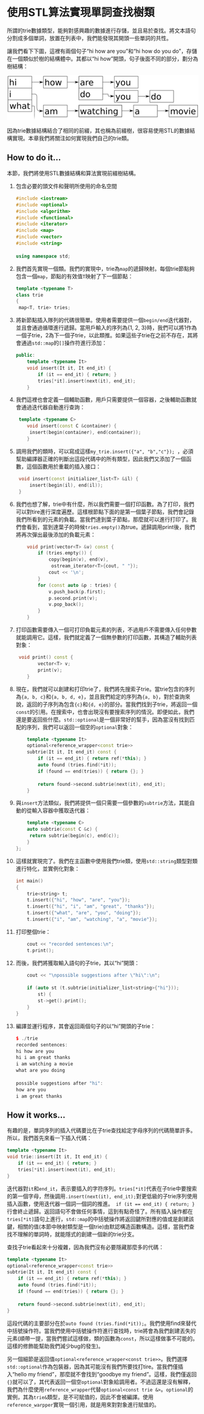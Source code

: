 # 使用STL算法實現單詞查找樹類

所謂的trie數據類型，能夠對感興趣的數據進行存儲，並且易於查找。將文本語句分割成多個單詞，放置在列表中，我們能發現其開頭一些單詞的共性。

讓我們看下下圖，這裡有兩個句子“hi how are you”和“hi how do you do”，存儲在一個類似於樹的結構體中。其都以“hi how”開頭，句子後面不同的部分，劃分為樹結構：

![](../../images/chapter6/6-1-1.png)

因為trie數據結構結合了相同的前綴，其也稱為前綴樹，很容易使用STL的數據結構實現。本章我們將關注如何實現我們自己的trie類。

## How to do it...

本節，我們將使用STL數據結構和算法實現前綴樹結構。

1. 包含必要的頭文件和聲明所使用的命名空間

   ```c++
   #include <iostream>
   #include <optional>
   #include <algorithm>
   #include <functional>
   #include <iterator>
   #include <map>
   #include <vector>
   #include <string>

   using namespace std;
   ```

2. 我們首先實現一個類。我們的實現中，trie為`map`的遞歸映射。每個trie節點夠包含一個`map`，節點的有效值`T`映射了下一個節點：

   ```c++
   template <typename T>
   class trie
   {
   	map<T, trie> tries;
   ```

3. 將新節點插入隊列的代碼很簡單。使用者需要提供一個`begin/end`迭代器對，並且會通過循環進行遞歸。當用戶輸入的序列為{1, 2, 3}時，我們可以將1作為一個子trie，2為下一個子trie，以此類推。如果這些子trie在之前不存在，其將會通過`std::map`的`[]`操作符進行添加：

   ```c++
   public:
       template <typename It>
       void insert(It it, It end_it) {
           if (it == end_it) { return; }
           tries[*it].insert(next(it), end_it);
       }
   ```

4. 我們這裡也會定義一個輔助函數，用戶只需要提供一個容器，之後輔助函數就會通過迭代器自動進行查詢：

   ```c++
   	template <typename C>
       void insert(const C &container) {
       	insert(begin(container), end(container));
       } 
   ```

5. 調用我們的類時，可以寫成這樣`my_trie.insert({"a", "b","c"}); `，必須幫助編譯器正確的判斷出這段代碼中的所有類型，因此我們又添加了一個函數，這個函數用於重載的插入接口：

   ```c++
   	void insert(const initializer_list<T> &il) {
   		insert(begin(il), end(il));
   	}
   ```

6. 我們也想了解，trie中有什麼，所以我們需要一個打印函數。為了打印，我們可以對tire進行深度遍歷。這樣根節點下面的是第一個葉子節點，我們會記錄我們所看到的元素的負載。當我們達到葉子節點，那麼就可以進行打印了。我們會看到，當到達葉子的時候`tries.empty()`為true。遞歸調用print後，我們將再次彈出最後添加的負載元素：

   ```c++
       void print(vector<T> &v) const {
           if (tries.empty()) {
               copy(begin(v), end(v),
               	ostream_iterator<T>{cout, " "});
               cout << '\n';
           }
           for (const auto &p : tries) {
               v.push_back(p.first);
               p.second.print(v);
               v.pop_back();
           }
       }
   ```

7. 打印函數需要傳入一個可打印負載元素的列表，不過用戶不需要傳入任何參數就能調用它。這樣，我們就定義了一個無參數的打印函數，其構造了輔助列表對象：

   ```c++
   	void print() const {
           vector<T> v;
           print(v);
       } 
   ```

8. 現在，我們就可以創建和打印trie了，我們將先搜索子trie。當trie包含的序列為`{a, b, c}`和`{a, b, d, e}`，並且我們給定的序列為`{a, b}`，對於查詢來說，返回的子序列為包含`{c}`和`{d, e}`的部分。當我們找到子trie，將返回一個`const`的引用。在搜索中，也會出現沒有要搜索序列的情況。即便如此，我們還是要返回些什麼。`std::optional`是一個非常好的幫手，因為當沒有找到匹配的序列，我們可以返回一個空的`optional`對象：

   ```c++
       template <typename It>
       optional<reference_wrapper<const trie>>
       subtrie(It it, It end_it) const {
           if (it == end_it) { return ref(*this); }
           auto found (tries.find(*it));
           if (found == end(tries)) { return {}; }
           
           return found->second.subtrie(next(it), end_it);
       }
   ```

9. 與`insert`方法類似，我們將提供一個只需要一個參數的`subtrie`方法，其能自動的從輸入容器中獲取迭代器：

   ```c++
       template <typename C>
       auto subtrie(const C &c) {
       	return subtrie(begin(c), end(c));
       }
   };
   ```

10. 這樣就實現完了。我們在主函數中使用我們trie類，使用`std::string`類型對類進行特化，並實例化對象：

    ```c++
    int main()
    {
        trie<string> t;
        t.insert({"hi", "how", "are", "you"});
        t.insert({"hi", "i", "am", "great", "thanks"});
        t.insert({"what", "are", "you", "doing"});
        t.insert({"i", "am", "watching", "a", "movie"});
    ```

11. 打印整個trie：

    ```c++
    	cout << "recorded sentences:\n";
    	t.print();
    ```

12. 而後，我們將獲取輸入語句的子trie，其以“hi”開頭：

    ```c++
        cout << "\npossible suggestions after \"hi\":\n";

        if (auto st (t.subtrie(initializer_list<string>{"hi"}));
            st) {
            st->get().print();
        }
    }
    ```

13. 編譯並運行程序，其會返回兩個句子的以“hi”開頭的子trie：

    ```c++
    $ ./trie
    recorded sentences:
    hi how are you
    hi i am great thanks
    i am watching a movie
    what are you doing

    possible suggestions after "hi":
    how are you
    i am great thanks
    ```

## How it works...

有趣的是，單詞序列的插入代碼要比在子trie查找給定字母序列的代碼簡單許多。所以，我們首先來看一下插入代碼：

```c++
template <typename It>
void trie::insert(It it, It end_it) {
    if (it == end_it) { return; }
    tries[*it].insert(next(it), end_it);
}
```

迭代器對`it`和`end_it`，表示要插入的字符序列。`tries[*it]`代表在子trie中要搜索的第一個字母，然後調用`.insert(next(it), end_it);`對更低級的子trie序列使用插入函數，使用迭代器一個詞一個詞的推進。` if (it == end_it) { return; }`行會終止遞歸。返回語句不會做任何事情，這到有點奇怪了。所有插入操作都在`tries[*it]`語句上進行，`std::map`的中括號操作將返回鍵所對應的值或是創建該鍵，相關的值(本節中映射類型是一個trie)由默認構造函數構造。這樣，當我們查找不理解的單詞時，就能隱式的創建一個新的trie分支。

查找子trie看起來十分複雜，因為我們沒有必要隱藏那麼多的代碼：

```c++
template <typename It>
optional<reference_wrapper<const trie>>
subtrie(It it, It end_it) const {
    if (it == end_it) { return ref(*this); }
    auto found (tries.find(*it));
    if (found == end(tries)) { return {}; }

    return found->second.subtrie(next(it), end_it);
}
```

這段代碼的主要部分在於`auto found (tries.find(*it));`。我們使用find來替代中括號操作符。當我們使用中括號操作符進行查找時，trie將會為我們創建丟失的元素(順帶一提，當我們嘗試這樣做，類的函數為`const`，所以這樣做事不可能的。這樣的修飾能幫助我們減少bug的發生)。

另一個細節是返回值`optional<reference_wrapper<const trie>>`。我們選擇`std::optional`作為包裝器，因為其可能沒有我們所要找打tire。當我們僅插入“hello my friend”，那麼就不會找到“goodbye my friend”。這樣，我們僅返回`{}`就可以了，其代表返回一個空`optional`對象給調用者。不過這還是沒有解釋，我們為什麼使用`reference_wrapper`代替`optional<const trie &>`。`optional`的實例，其為`trie&`類型，是不可賦值的，因此不會被編譯。使用`reference_warpper`實現一個引用，就是用來對對象進行賦值的。